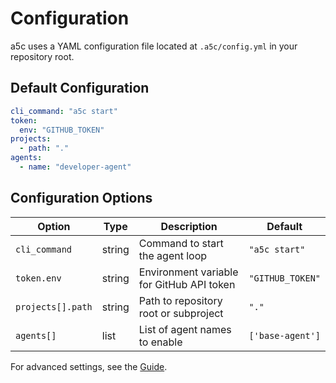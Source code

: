  # Configuration

 a5c uses a YAML configuration file located at `.a5c/config.yml` in your repository root.

 ## Default Configuration

 ```yaml
 cli_command: "a5c start"
 token:
   env: "GITHUB_TOKEN"
 projects:
   - path: "."
 agents:
   - name: "developer-agent"
 ```

 ## Configuration Options

 | Option            | Type   | Description                                | Default          |
 |-------------------|--------|--------------------------------------------|------------------|
 | `cli_command`     | string | Command to start the agent loop            | `"a5c start"`   |
 | `token.env`       | string | Environment variable for GitHub API token  | `"GITHUB_TOKEN"` |
 | `projects[].path` | string | Path to repository root or subproject      | `"."`           |
 | `agents[]`        | list   | List of agent names to enable              | `['base-agent']` |

 For advanced settings, see the [Guide](../guide/index.md).
